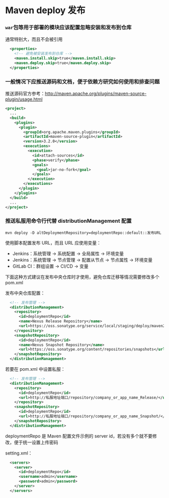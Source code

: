 # Maven deploy 发布


### `war`包等用于部署的模块应该配置忽略安装和发布到仓库

通常特别大，而且不会被引用
```xml
  <properties>
    <!-- 避免被安装发布到仓库 -->
    <maven.install.skip>true</maven.install.skip>
    <maven.deploy.skip>true</maven.deploy.skip>
  </properties>
```

### 一般情况下应推送源码和文档，便于依赖方研究如何使用和排查问题

推送源码官方参考：http://maven.apache.org/plugins/maven-source-plugin/usage.html

```xml
<project>
  ...
  <build>
    <plugins>
      <plugin>
        <groupId>org.apache.maven.plugins</groupId>
        <artifactId>maven-source-plugin</artifactId>
        <version>3.2.0</version>
        <executions>
          <execution>
            <id>attach-sources</id>
            <phase>verify</phase>
            <goals>
              <goal>jar-no-fork</goal>
            </goals>
          </execution>
        </executions>
      </plugin>
    </plugins>
  </build>
  ...
</project>
```


### 推送私服用命令行代替 distributionManagement 配置

```shell script
mvn deploy -D altDeploymentRepository=deploymentRepo::default::发布URL
```

使用脚本配置发布 URL，而且 URL 应使用变量：
- Jenkins：系统管理 -> 系统配置 -> 全局属性 -> 环境变量
- Jenkins：系统管理 -> 节点管理 -> 配置从节点 -> 节点属性 -> 环境变量
- GitLab CI：群组设置 -> CI/CD -> 变量


下面这种方式建议在发布中央仓库时才使用，避免仓库迁移等情况需要修改多个 pom.xml

发布中央仓库配置：
```xml
  <!-- 发布管理 -->
  <distributionManagement>
    <repository>
      <id>deploymentRepo</id>
      <name>Nexus Release Repository</name>
      <url>https://oss.sonatype.org/service/local/staging/deploy/maven2</url>
    </repository>
    <snapshotRepository>
      <id>deploymentRepo</id>
      <name>Nexus Snapshot Repository</name>
      <url>https://oss.sonatype.org/content/repositories/snapshots</url>
    </snapshotRepository>
  </distributionManagement>
```

若要在 pom.xml 中设置私服：
```xml
  <!-- 发布管理 -->
  <distributionManagement>
    <repository>
      <id>deploymentRepo</id>
      <url>http://私服地址端口/repository/company_or_app_name_Release/</url>
    </repository>
    <snapshotRepository>
      <id>deploymentRepo</id>
      <url>http://私服地址端口/repository/company_or_app_name_Snapshot/</url>
    </snapshotRepository>
  </distributionManagement>
```

deploymentRepo 是 Maven 配置文件示例的 server id，若没有多个就不要修改，便于统一设置上传密码

setting.xml：
```xml
  <servers>
    <server>
      <id>deploymentRepo</id>
      <username>admin</username>
      <password>admin</password>
    </server>
  </servers>
```